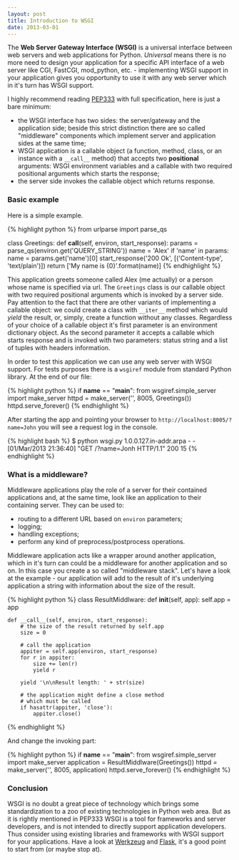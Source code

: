 ```yaml
---
layout: post
title: Introduction to WSGI
date: 2013-03-01
---
```


The **Web Server Gateway Interface (WSGI)** is a universal interface between web servers and web applications for Python. _Universal_ means there is no more need to design your application for a specific API interface of a web server like CGI, FastCGI, mod_python, etc. - implementing WSGI support in your application gives you opportunity to use it with any web server which in it's turn has WSGI support.  

I highly recommend reading [PEP333](http://www.python.org/dev/peps/pep-0333/) with full specification, here is just a bare minimum:

* the WSGI interface has two sides: the server/gateway and the application side; beside this strict distinction there are so called "middleware" components which implement server and application sides at the same time;
* WSGI application is a callable object (a function, method, class, or an instance with a `__call__` method) that accepts two **positional** arguments: WSGI environment variables and a callable with two required positional arguments which starts the response;
* the server side invokes the callable object which returns response.

### Basic example
Here is a simple example.

{% highlight python %}
from urlparse import parse_qs

class Greetings:
    def __call__(self, environ, start_response):
        params = parse_qs(environ.get('QUERY_STRING'))
        name = 'Alex'
        if 'name' in params:
            name = params.get('name')[0]
        start_response('200 Ok', [('Content-type', 'text/plain')])
        return ['My name is {0}'.format(name)]
{% endhighlight %}

This application greets someone called Alex (me actually) or a person whose name is specified via url. The `Greetings` class is our callable object with two required positional arguments which is invoked by a server side. Pay attention to the fact that there are other variants of implementing a callable object: we could create a class with `__iter__` method which would *yield* the result, or, simply, create a function without any classes. Regardless of your choice of a callable object it's first parameter is an environment dictionary object. As the second parameter it accepts a callable which starts response and is invoked with two parameters: status string and a list of tuples with headers information. 

In order to test this application we can use any web server with WSGI support. For tests purposes there is a `wsgiref` module from standard Python library. At the end of our file: 

{% highlight python %}
if __name__ == "__main__":
	from wsgiref.simple_server import make_server
	httpd = make_server('', 8005, Greetings())
	httpd.serve_forever()
{% endhighlight %}

After starting the app and pointing your browser to `http://localhost:8005/?name=John` you will see a request log in the console.

{% highlight bash %}
$ python wsgi.py 
1.0.0.127.in-addr.arpa - - [01/Mar/2013 21:36:40] "GET /?name=Jonh HTTP/1.1" 200 15
{% endhighlight %}

### What is a middleware?
Middleware applications play the role of a server for their contained applications and, at the same time, look like an application to their containing server. They can be used to:

* routing to a different URL based on `environ` parameters;
* logging;
* handling exceptions;
* perform any kind of preprocess/postprocess operations.

Middleware application acts like a wrapper around another application, which in it's turn can could be a middleware for another application and so on. In this case you create a so called "middleware stack". Let's have a look at the example - our application will add to the result of it's underlying application a string with information about the size of the result. 

{% highlight python %}
class ResultMiddlware:
    def __init__(self, app):
        self.app = app

    def __call__(self, environ, start_response):
        # the size of the result returned by self.app
        size = 0

        # call the application
        appiter = self.app(environ, start_response)
        for r in appiter:
            size += len(r)
            yield r

        yield '\n\nResult length: ' + str(size)

        # the application might define a close method
        # which must be called
        if hasattr(appiter, 'close'):
            appiter.close()
{% endhighlight %}

And change the invoking part:

{% highlight python %}
if __name__ == "__main__":
	from wsgiref.simple_server import make_server
    application = ResultMiddlware(Greetings())
    httpd = make_server('', 8005, application)
    httpd.serve_forever()
{% endhighlight %}

### Conclusion 
WSGI is no doubt a great piece of technology which brings some standardization to a zoo of existing technologies in Python web area. But as it is rightly mentioned in PEP333 WSGI is a tool for frameworks and server developers, and is not intended to directly support application developers. Thus consider using existing libraries and frameworks with WSGI support for your applications. Have a look at [Werkzeug](http://werkzeug.pocoo.org/) and [Flask](http://flask.pocoo.org/), it's a good point to start from (or maybe stop at).
